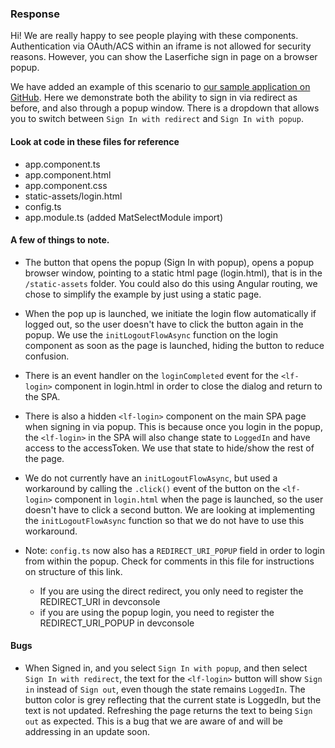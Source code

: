 ### Response

Hi! We are really happy to see people playing with these components.
Authentication via OAuth/ACS within an iframe is not allowed for security reasons. However, you can show the Laserfiche sign in page on a browser popup. 

We have added an example of this scenario to [our sample application on GitHub](https://github.com/Laserfiche/lf-sample-OAuth-SPA-angular-npm). Here we demonstrate both the ability to sign in via redirect as before, and also through a popup window. There is a dropdown that allows you to switch between `Sign In with redirect` and `Sign In with popup`. 

#### Look at code in these files for reference
 * app.component.ts
 * app.component.html
 * app.component.css
 * static-assets/login.html
 * config.ts
 * app.module.ts (added MatSelectModule import)

#### A few of things to note. 
 * The button that opens the popup (Sign In with popup), opens a popup browser window, pointing to a static html page (login.html), that is in the `/static-assets` folder.  You could also do this using Angular routing, we chose to simplify the example by just using a static page.
 * When the pop up is launched, we initiate the login flow automatically if logged out, so the user doesn't have to click the button again in the popup. We use the `initLogoutFlowAsync` function on the login component as soon as the page is launched, hiding the button to reduce confusion.
 * There is an event handler on the `loginCompleted` event for the `<lf-login>` component in login.html in order to close the dialog and return to the SPA.
 * There is also a hidden `<lf-login>` component on the main SPA page when signing in via popup. This is because once you login in the popup, the `<lf-login>` in the SPA will also change state to `LoggedIn` and have access to the accessToken. We use that state to hide/show the rest of the page.
 * We do not currently have an `initLogoutFlowAsync`, but used a workaround by calling the `.click()` event of the button on the `<lf-login>` component in `login.html` when the page is launched, so the user doesn't have to click a second button. We are looking at implementing the `initLogoutFlowAsync` function so that we do not have to use this workaround.

 * Note: `config.ts` now also has a `REDIRECT_URI_POPUP` field in order to login from within the popup. Check for comments in this file for instructions on structure of this link.
      * If you are using the direct redirect, you only need to register the REDIRECT_URI in devconsole
	  * if you are using the popup login, you need to register the REDIRECT_URI_POPUP in devconsole

#### Bugs
 * When Signed in, and you select `Sign In with popup`, and then select `Sign In with redirect`, the text for the `<lf-login>` button will show `Sign in` instead of `Sign out`, even though the state remains `LoggedIn`. The button color is grey reflecting that the current state is LoggedIn, but the text is not updated. Refreshing the page returns the text to being `Sign out` as expected. This is a bug that we are aware of and will be addressing in an update soon. 
